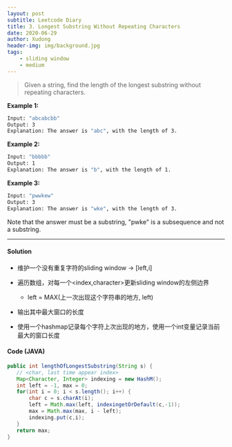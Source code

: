 ```yaml
---
layout: post
subtitle: Leetcode Diary 
title: 3. Longest Substring Without Repeating Characters
date: 2020-06-29
author: Xudong
header-img: img/background.jpg
tags: 
    - sliding window
    - medium
---
```


> Given a string, find the length of the longest substring without repeating characters.

**Example 1:**

```bash
Input: "abcabcbb"
Output: 3 
Explanation: The answer is "abc", with the length of 3.
``` 

**Example 2:**
```bash
Input: "bbbbb"
Output: 1
Explanation: The answer is "b", with the length of 1.
```
**Example 3:**
```bash
Input: "pwwkew"
Output: 3
Explanation: The answer is "wke", with the length of 3. 
```
Note that the answer must be a substring, "pwke" is a subsequence and not a substring.

---

#### Solution

- 维护一个没有重复字符的sliding window -> [left,i]
- 遍历数组，对每一个<index,character>更新sliding window的左侧边界
    - left = MAX(上一次出现这个字符串的地方, left)
- 输出其中最大窗口的长度


- 使用一个hashmap记录每个字符上次出现的地方，使用一个int变量记录当前最大的窗口长度

#### Code (JAVA)

```java
public int lengthOfLongestSubstring(String s) {
   // <char, last time appear index>
   Map<Character, Integer> indexing = new HashM();
   int left = -1, max = 0;
   for(int i = 0; i < s.length(); i++) {
       char c = s.charAt(i);
       left = Math.max(left, indexingetOrDefault(c,-1));
       max = Math.max(max, i - left);
       indexing.put(c,i);
   }
   return max;
}
```